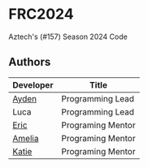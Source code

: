 # FRC2024
Aztech's (#157) Season 2024 Code

## Authors

Developer                              | Title
-------------------------------------- | -----------------
[Ayden](https://github.com/Ayden-157)  | Programming Lead
Luca                                   | Programming Lead
[Eric](https://github.com/Eric-157)    | Programing Mentor
[Amelia](https://github.com/Miabread)  | Programing Mentor
[Katie](https://github.com/tytytyty74) | Programing Mentor
